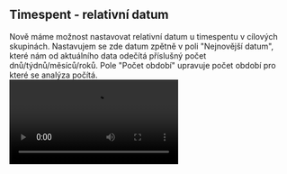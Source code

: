 ﻿---
categories: [kiwi]
layout: kiwi
---
## Timespent - relativní datum 
Nově máme možnost nastavovat relativní datum u timespentu v cílových skupinách. Nastavujem se zde datum zpětně v poli "Nejnovější datum", 
které nám od aktuálního data odečítá příslušný počet dnů/týdnů/měsíců/roků. Pole "Počet období" upravuje počet období pro které se analýza počítá.  
<video src="{{site.url}}/data/timespent_kiwi.mp4" type="video/mp4" controls></video>
